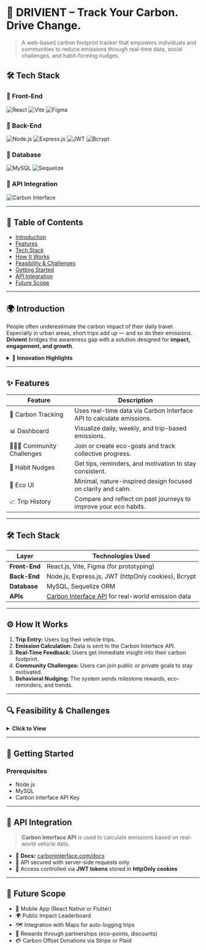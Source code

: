 # 🌱 DRIVIENT – Track Your Carbon. Drive Change.

> A web-based carbon footprint tracker that empowers individuals and communities to reduce emissions through real-time data, social challenges, and habit-forming nudges.

## 🛠️ Tech Stack

### 🔹 Front-End
![React](https://img.shields.io/badge/React-20232A?style=for-the-badge&logo=react&logoColor=61DAFB)
![Vite](https://img.shields.io/badge/Vite-646CFF?style=for-the-badge&logo=vite&logoColor=white)
![Figma](https://img.shields.io/badge/Figma-000000?style=for-the-badge&logo=figma&logoColor=white)

### 🔹 Back-End
![Node.js](https://img.shields.io/badge/Node.js-339933?style=for-the-badge&logo=nodedotjs&logoColor=white)
![Express.js](https://img.shields.io/badge/Express.js-404D59?style=for-the-badge&logo=express&logoColor=white)
![JWT](https://img.shields.io/badge/JWT-000000?style=for-the-badge&logo=jsonwebtokens&logoColor=white)
![Bcrypt](https://img.shields.io/badge/Bcrypt-%231572B6?style=for-the-badge&logo=lock&logoColor=white)

### 🔹 Database
![MySQL](https://img.shields.io/badge/MySQL-00758F?style=for-the-badge&logo=mysql&logoColor=white)
![Sequelize](https://img.shields.io/badge/Sequelize-52B0E7?style=for-the-badge&logo=sequelize&logoColor=white)

### 🔹 API Integration
![Carbon Interface](https://img.shields.io/badge/Carbon_Interface_API-0A0A0A?style=for-the-badge&logo=data&logoColor=white)

---

## 📌 Table of Contents

- [Introduction](#introduction)
- [Features](#features)
- [Tech Stack](#tech-stack)
- [How It Works](#how-it-works)
- [Feasibility & Challenges](#feasibility--challenges)
- [Getting Started](#getting-started)
- [API Integration](#api-integration)
- [Future Scope](#future-scope)

---

## 🌍 Introduction

People often underestimate the carbon impact of their daily travel. Especially in urban areas, short trips add up — and so do their emissions. **Drivient** bridges the awareness gap with a solution designed for **impact, engagement, and growth**.

<details>
  <summary><strong>🧠 Innovation Highlights</strong></summary>

- 💬 **Community-Based Challenges** – Foster collective action through shared eco-goals.
- ⏱️ **Real-Time Carbon Tracking** – Instant feedback on the environmental impact of every trip.
- 🎯 **Collaborative Goal Setting** – Set and join community challenges for motivation and accountability.
- 🔔 **Habit-Building Nudges** – Get reminders, eco-tips, and milestone celebrations.
- 🧘 **Eco-Inspired UI** – Minimalist and calming design that reflects sustainability values.
- 🔧 **Modular Architecture** – Built to scale with future integrations and evolving user needs.
- 🌱 **Empowering Action** – Shift from “my actions don’t matter” to “every small step counts.”
</details>

---

## ✨ Features

| Feature                     | Description                                                                 |
|----------------------------|-----------------------------------------------------------------------------|
| 🌿 Carbon Tracking         | Uses real-time data via Carbon Interface API to calculate emissions.       |
| 📊 Dashboard               | Visualize daily, weekly, and trip-based emissions.                         |
| 🧑‍🤝‍🧑 Community Challenges | Join or create eco-goals and track collective progress.                     |
| 🔔 Habit Nudges            | Get tips, reminders, and motivation to stay consistent.                    |
| 🧘 Eco UI                  | Minimal, nature-inspired design focused on clarity and calm.               |
| 📈 Trip History            | Compare and reflect on past journeys to improve your eco habits.           |

---

## 🛠️ Tech Stack

| Layer        | Technologies Used                                                                 |
|--------------|-------------------------------------------------------------------------------------|
| **Front-End**| React.js, Vite, Figma (for prototyping)                                             |
| **Back-End** | Node.js, Express.js, JWT (httpOnly cookies), Bcrypt                                 |
| **Database** | MySQL, Sequelize ORM                                                                |
| **APIs**     | [Carbon Interface API](https://www.carboninterface.com/) for real-world emission data|

---

## ⚙️ How It Works

1. **Trip Entry:** Users log their vehicle trips.
2. **Emission Calculation:** Data is sent to the Carbon Interface API.
3. **Real-Time Feedback:** Users get immediate insight into their carbon footprint.
4. **Community Challenges:** Users can join public or private goals to stay motivated.
5. **Behavioral Nudging:** The system sends milestone rewards, eco-reminders, and trends.

---

## 🔍 Feasibility & Challenges

<details>
  <summary><strong>Click to View</strong></summary>

### ✅ Feasibility

- Backed by existing, accessible technology.
- Simple onboarding and intuitive UI for easy adoption.
- High alignment with eco-conscious user interests and trends.

### ⚠️ Challenges & Solutions

| Challenge                         | Strategy                                                                 |
|----------------------------------|--------------------------------------------------------------------------|
| Drop in user engagement          | Introduce streaks, rewards, gamified UI                                  |
| Inaccurate input data            | Use dropdowns, default values, and validations                           |
| Internet/device accessibility    | Optimize for low-bandwidth and offline usage                             |
| Behavior change resistance       | Provide tips, education, and positive reinforcement                      |
| Cross-device compatibility       | Conduct thorough responsive and cross-platform testing                   |
| Monetization                     | Offer premium features, sponsor integration, or branded community events |

</details>

---

## 🚀 Getting Started

### Prerequisites

- Node.js
- MySQL
- Carbon Interface API Key

---

## 🔗 API Integration

> **Carbon Interface API** is used to calculate emissions based on real-world vehicle data.

- 📄 **Docs:** [carboninterface.com/docs](https://www.carboninterface.com/docs)
- 🔐 API secured with server-side requests only
- 🔑 Access controlled via **JWT tokens** stored in **httpOnly cookies**

---

## 🌱 Future Scope

- 📱 Mobile App (React Native or Flutter)
- 🌍 Public Impact Leaderboard
- 🗺️ Integration with Maps for auto-logging trips
- 🎁 Rewards through partnerships (eco-points, discounts)
- 💳 Carbon Offset Donations via Stripe or Plaid
